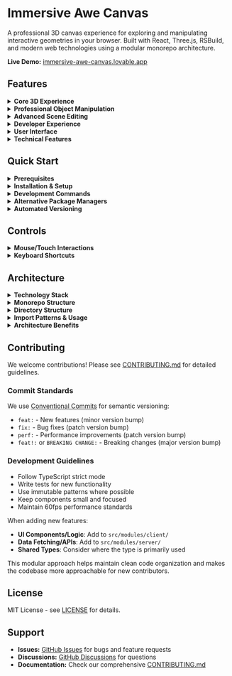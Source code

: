 
# Immersive Awe Canvas

A professional 3D canvas experience for exploring and manipulating interactive geometries in your browser. Built with React, Three.js, RSBuild, and modern web technologies using a modular monorepo architecture.

**Live Demo:** [immersive-awe-canvas.lovable.app](https://immersive-awe-canvas.lovable.app)

## Features

<details>
<summary><strong>Core 3D Experience</strong></summary>

- **Multiple Scene Types:** TorusKnot, WobbleField, CrystallineSpire, DistortionSphere, MorphingIcosahedron, WavyGrid, and JellyTorus
- **Dynamic Day/Night Themes:** Toggle between light and dark modes with per-world color schemes
- **Smooth Animations:** Optimized 60fps animations with glitch-free geometry rendering
- **World Navigation:** Seamless transitions between different 3D environments
- **Anti-aliasing:** High-quality rendering with MSAA support

</details>

<details>
<summary><strong>Professional Object Manipulation</strong></summary>

- **Blender-Style Gizmos:** Precise transform controls with visual axis indicators
- **Smooth Drag Controls:** Fluid object movement with lerp interpolation
- **Object Selection:** Click-to-select with visual wireframe feedback
- **Real-time Updates:** Immediate visual feedback during manipulation
- **Mobile-Optimized:** Enhanced gizmo sensitivity for touch devices

</details>

<details>
<summary><strong>Advanced Scene Editing</strong></summary>

- **Live Scene Editor:** Professional settings panel with MVVM architecture
- **Add/Remove Objects:** Dynamic scene composition with multiple geometry types
- **Material Controls:** Real-time adjustment of colors, metalness, roughness, and transparency
- **Transform Properties:** Position, rotation, and scale controls with precise input
- **Object Management:** Organized object list with selection and property editing
- **Collapsible Sections:** Organized UI with glassmorphism effects

</details>

<details>
<summary><strong>Developer Experience</strong></summary>

- **Semantic Versioning:** Automated GitHub releases following conventional commits
- **TypeScript:** Full type safety with strict mode enabled
- **Modern Architecture:** Modular monorepo with client/server/database/utils separation
- **Performance Optimized:** RSBuild with tree shaking and hot module replacement
- **Comprehensive Testing:** Vitest with 54 passing tests and proper mocking
- **MVVM Pattern:** Clean separation of concerns with ViewModels for complex UI logic

</details>

<details>
<summary><strong>User Interface</strong></summary>

- **Responsive Design:** Optimized layouts for desktop, tablet, and mobile devices
- **Keyboard Shortcuts:** Complete keyboard navigation and control system
- **Accessibility:** Professional contrast ratios and intuitive interactions
- **Clean Design:** Minimalist interface inspired by Excalidraw and Blender
- **Theme Support:** Dynamic day/night mode switching

</details>

<details>
<summary><strong>Technical Features</strong></summary>

- **Supabase Integration:** Backend data management with type-safe APIs
- **RSBuild:** Fast development and optimized production builds
- **Component Library:** Comprehensive UI components with shadcn/ui and Radix UI
- **Build Optimization:** Production-ready builds with code splitting and asset optimization
- **GitHub Integration:** Dynamic version display from GitHub releases API

</details>

## Quick Start

<details>
<summary><strong>Prerequisites</strong></summary>

- **Node.js 18+** - Required for development
- **[Bun](https://bun.sh/)** - Recommended for optimal performance
- **Git** - For version control

> **⚡ Why Bun?** We use Bun for significantly faster package installation, test execution, and build times compared to npm/yarn.

</details>

<details>
<summary><strong>Installation & Setup</strong></summary>

```bash
# Clone the repository
git clone https://github.com/BA-CalderonMorales/immersive-awe-canvas.git
cd immersive-awe-canvas

# Install Bun (if not already installed)
curl -fsSL https://bun.sh/install | bash

# Install dependencies
bun install

# Start development server with RSBuild
bun run dev
```

The development server will start at `http://localhost:8080` with hot module replacement enabled.

</details>

<details>
<summary><strong>Development Commands</strong></summary>

```bash
# Core Development
bun install          # Install all dependencies
bun run dev          # Start RSBuild dev server (localhost:8080)
bun run build        # Production build with RSBuild
bun run build:dev    # Development build
bun run preview      # Preview production build

# Quality Assurance
bun run test         # Run Vitest test suite (54 tests)
bun run typecheck    # TypeScript validation
bun run lint         # ESLint code analysis

# Monorepo Management
bun run install:all  # Install dependencies for all workspaces
```

</details>

<details>
<summary><strong>Alternative Package Managers</strong></summary>

While Bun is recommended, you can use npm if needed:

```bash
npm install
npm run dev
npm run test
npm run build
```

**Note:** Different package managers may yield different dependency resolution results.

</details>

<details>
<summary><strong>Automated Versioning</strong></summary>

**⚠️ Important:** This project uses automated semantic versioning. Manual version commands are **not used**.

- Versions are automatically bumped based on conventional commits
- Use proper commit prefixes: `fix:`, `feat:`, `BREAKING CHANGE:`
- GitHub Actions handles releases automatically
- See `RULES.md` for detailed versioning guidelines

</details>

## Controls

<details>
<summary><strong>Mouse/Touch Interactions</strong></summary>

- **Look Around:** Click and drag to rotate camera
- **Zoom:** Mouse wheel or pinch gestures
- **Select Objects:** Click on any geometry to select
- **Gizmo Control:** Drag transform gizmos for precise movement
- **Mobile Optimized:** Enhanced touch sensitivity for mobile devices

</details>

<details>
<summary><strong>Keyboard Shortcuts</strong></summary>

| Key | Action |
|-----|--------|
| `Space` | Toggle day/night theme |
| `N` / `P` | Next/previous world |
| `Z` | Toggle drag mode for object manipulation |
| `V` | Hide/show UI |
| `E` | Toggle settings panel |
| `S` or `Ctrl+K` | Search worlds |
| `H` | Help dialog |
| `G` | Go to home |
| `C` | Copy scene configuration |
| `.` (Period) | Freeze/unfreeze animations |
| `Esc` | Close dialogs |

</details>

## Architecture

<details>
<summary><strong>Technology Stack</strong></summary>

- **Build System:** RSBuild with React plugin and TypeScript support
- **Frontend:** React 18, TypeScript, Tailwind CSS
- **3D Graphics:** Three.js, React Three Fiber, React Three Drei
- **UI Components:** shadcn/ui, Radix UI primitives
- **Backend:** Supabase (PostgreSQL, real-time subscriptions)
- **Testing:** Vitest with comprehensive mocking and 54 test cases
- **Deployment:** GitHub Actions with automated semantic releases
- **Package Manager:** Bun for optimal performance

</details>

<details>
<summary><strong>Monorepo Structure</strong></summary>

This project uses a **modular monorepo architecture** with clear separation of concerns across multiple workspaces:

#### Client Workspace (`client/`)
Frontend React application with modern architecture:
- **Components**: Organized by feature with scene, UI, and layout components
- **Hooks**: Custom React hooks for state management and API integration
- **Context**: React context providers for global state (SceneObjects, Experience, etc.)
- **Pages**: Route-based page components
- **Types**: TypeScript definitions for client-side data structures
- **Test**: Comprehensive test suite with Vitest (54 tests)

#### Server Workspace (`server/`)
Backend utilities and API integrations:
- **GitHub API**: Dynamic version fetching from GitHub releases
- **Security**: Input validation and sanitization utilities
- **Logging**: Structured logging with different levels
- **Validation**: Type guards and data validation functions
- **Utils**: Server-side utility functions

#### Database Workspace (`database/`)
Supabase integration and database management:
- **Types**: Auto-generated TypeScript types from Supabase schema
- **Migrations**: Database schema migrations
- **Queries**: Reusable database query functions
- **Hooks**: React hooks for database operations

#### Utils Workspace (`utils/`)
Shared utilities across all workspaces:
- **Common Functions**: Utility functions used by both client and server
- **Type Guards**: Shared type validation functions
- **Constants**: Application-wide constants and configurations

</details>

<details>
<summary><strong>Directory Structure</strong></summary>

```
immersive-awe-canvas/
├── client/                    # Frontend React application
│   ├── components/           # React components organized by feature
│   │   ├── scene/           # 3D scene components (objects, controls, materials)
│   │   ├── ui/              # UI components (buttons, dialogs, forms)
│   │   └── layout/          # Layout components (headers, sidebars)
│   ├── context/             # React context providers
│   │   ├── ExperienceContext.tsx
│   │   ├── SceneObjectsContext.tsx
│   │   └── KeyboardShortcutsContext.tsx
│   ├── hooks/               # Custom React hooks
│   │   ├── useWorlds.ts
│   │   ├── use-mobile.ts
│   │   └── useExperience.ts
│   ├── pages/               # Route-based page components
│   ├── types/               # Client-side TypeScript definitions
│   ├── test/                # Test files and utilities
│   └── lib/                 # Client-side utilities
├── server/                   # Backend utilities and API integrations
│   ├── github-api.ts        # GitHub releases API integration
│   ├── security.ts          # Input validation and sanitization
│   ├── logger.ts            # Structured logging utilities
│   ├── validation.ts        # Type guards and validation
│   └── utils.ts             # Server-side utility functions
├── database/                 # Supabase integration (future expansion)
│   ├── types/               # Auto-generated Supabase types
│   ├── migrations/          # Database schema migrations
│   └── queries/             # Reusable database queries
├── utils/                    # Shared utilities across workspaces
│   ├── typeguards.ts        # Shared type validation
│   ├── utils.ts             # Common utility functions
│   └── constants.ts         # Application constants
├── public/                   # Static assets
├── dist/                     # Built application (generated)
├── rsbuild.config.ts         # RSBuild configuration
├── vitest.config.ts          # Vitest testing configuration
├── package.json              # Root package.json with workspaces
└── tsconfig.json             # TypeScript configuration
```

</details>

<details>
<summary><strong>Import Patterns & Usage</strong></summary>

#### Client-Side Development
Working with UI components and React logic:

```typescript
// Import client components and hooks
import { SceneEditor } from '@/components/scene/editor/SceneEditor';
import { useSceneObjectsContext } from '@/context/SceneObjectsContext';
import { useWorlds } from '@/hooks/useWorlds';
import { SceneConfig } from '@/types/scene';
```

#### Server-Side Integration
Working with APIs and backend utilities:

```typescript
// Import server utilities
import { fetchGitHubReleases } from '@server/github-api';
import { validateInput } from '@server/security';
import { logger } from '@server/logger';
```

#### Shared Utilities
Using common functions across workspaces:

```typescript
// Import shared utilities
import { isValidString } from '@utils/typeguards';
import { formatDate } from '@utils/utils';
```

</details>

<details>
<summary><strong>Architecture Benefits</strong></summary>

1. **Monorepo Structure**: All related code in one repository with clear workspace boundaries
2. **Clear Separation**: Client, server, database, and utils are logically separated
3. **Developer Experience**: Easy to navigate and understand project structure
4. **Maintainability**: Changes are isolated to appropriate workspaces
5. **Scalability**: Easy to add new features without architectural debt
6. **Testing**: Comprehensive test coverage with proper mocking strategies
7. **Type Safety**: Full TypeScript coverage across all workspaces

</details>

## Contributing

We welcome contributions! Please see [CONTRIBUTING.md](CONTRIBUTING.md) for detailed guidelines.

### Commit Standards
We use [Conventional Commits](https://www.conventionalcommits.org/) for semantic versioning:
- `feat:` - New features (minor version bump)
- `fix:` - Bug fixes (patch version bump)  
- `perf:` - Performance improvements (patch version bump)
- `feat!:` or `BREAKING CHANGE:` - Breaking changes (major version bump)

### Development Guidelines
- Follow TypeScript strict mode
- Write tests for new functionality
- Use immutable patterns where possible
- Keep components small and focused
- Maintain 60fps performance standards

When adding new features:
- **UI Components/Logic**: Add to `src/modules/client/`
- **Data Fetching/APIs**: Add to `src/modules/server/`
- **Shared Types**: Consider where the type is primarily used

This modular approach helps maintain clean code organization and makes the codebase more approachable for new contributors.

## License

MIT License - see [LICENSE](LICENSE) for details.

## Support

- **Issues:** [GitHub Issues](../../issues) for bugs and feature requests
- **Discussions:** [GitHub Discussions](../../discussions) for questions
- **Documentation:** Check our comprehensive [CONTRIBUTING.md](CONTRIBUTING.md)
